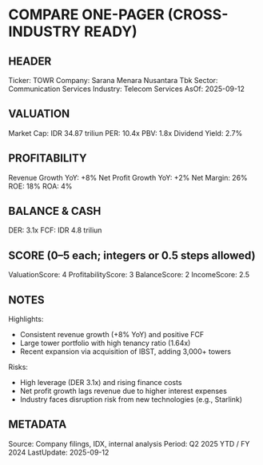 # COMPARE ONE-PAGER (CROSS-INDUSTRY READY)

## HEADER
Ticker: TOWR
Company: Sarana Menara Nusantara Tbk
Sector: Communication Services
Industry: Telecom Services
AsOf: 2025-09-12

## VALUATION
Market Cap: IDR 34.87 triliun
PER: 10.4x
PBV: 1.8x
Dividend Yield: 2.7%

## PROFITABILITY
Revenue Growth YoY: +8%
Net Profit Growth YoY: +2%
Net Margin: 26%
ROE: 18%
ROA: 4%

## BALANCE & CASH
DER: 3.1x
FCF: IDR 4.8 triliun

## SCORE (0–5 each; integers or 0.5 steps allowed)
ValuationScore: 4
ProfitabilityScore: 3
BalanceScore: 2
IncomeScore: 2.5

## NOTES
Highlights:
- Consistent revenue growth (+8% YoY) and positive FCF
- Large tower portfolio with high tenancy ratio (1.64x)
- Recent expansion via acquisition of IBST, adding 3,000+ towers

Risks:
- High leverage (DER 3.1x) and rising finance costs
- Net profit growth lags revenue due to higher interest expenses
- Industry faces disruption risk from new technologies (e.g., Starlink)

## METADATA
Source: Company filings, IDX, internal analysis
Period: Q2 2025 YTD / FY 2024
LastUpdate: 2025-09-12